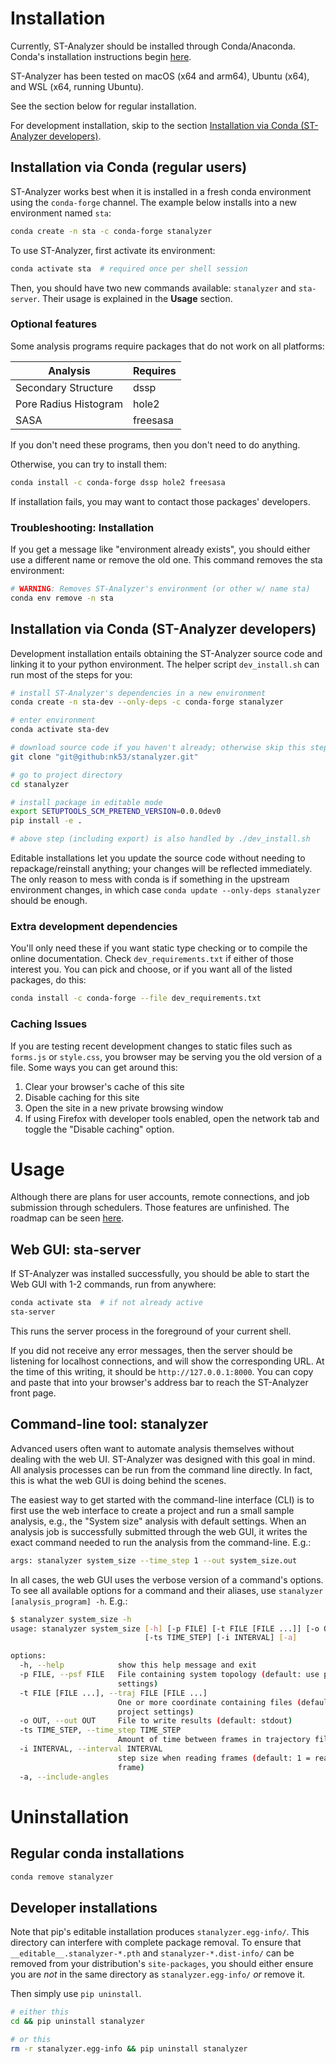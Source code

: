 # Installation

Currently, ST-Analyzer should be installed through Conda/Anaconda. Conda's installation instructions begin [here](https://docs.conda.io/projects/conda/en/latest/user-guide/install/index.html).

ST-Analyzer has been tested on macOS (x64 and arm64), Ubuntu (x64), and WSL (x64, running Ubuntu).

See the section below for regular installation.

For development installation, skip to the section [Installation via Conda (ST-Analyzer developers)](#installation-via-conda-st-analyzer-developers).

## Installation via Conda (regular users)

ST-Analyzer works best when it is installed in a fresh conda environment using the `conda-forge` channel. The example below installs into a new environment named `sta`:

```bash
conda create -n sta -c conda-forge stanalyzer
```

To use ST-Analyzer, first activate its environment:

```bash
conda activate sta  # required once per shell session
```

Then, you should have two new commands available: `stanalyzer` and `sta-server`. Their usage is explained in the __Usage__ section.

### Optional features

Some analysis programs require packages that do not work on all platforms:

| Analysis              | Requires |
|-----------------------|----------|
| Secondary Structure   |   dssp   |
| Pore Radius Histogram |   hole2  |
| SASA                  | freesasa |

If you don't need these programs, then you don't need to do anything.

Otherwise, you can try to install them:

```bash
conda install -c conda-forge dssp hole2 freesasa
```

If installation fails, you may want to contact those packages' developers.

### Troubleshooting: Installation
If you get a message like "environment already exists", you should either use a different name or remove the old one. This command removes the sta environment:

```bash
# WARNING: Removes ST-Analyzer's environment (or other w/ name sta)
conda env remove -n sta
```

## Installation via Conda (ST-Analyzer developers)

Development installation entails obtaining the ST-Analyzer source code and linking it to your python environment. The helper script `dev_install.sh` can run most of the steps for you:

```bash
# install ST-Analyzer's dependencies in a new environment
conda create -n sta-dev --only-deps -c conda-forge stanalyzer

# enter environment
conda activate sta-dev

# download source code if you haven't already; otherwise skip this step
git clone "git@github:nk53/stanalyzer.git"

# go to project directory
cd stanalyzer

# install package in editable mode
export SETUPTOOLS_SCM_PRETEND_VERSION=0.0.0dev0
pip install -e .

# above step (including export) is also handled by ./dev_install.sh
```

Editable installations let you update the source code without needing to repackage/reinstall anything; your changes will be reflected immediately. The only reason to mess with conda is if something in the upstream environment changes, in which case `conda update --only-deps stanalyzer` should be enough.

### Extra development dependencies

You'll only need these if you want static type checking or to compile the online documentation. Check `dev_requirements.txt` if either of those interest you. You can pick and choose, or if you want all of the listed packages, do this:

```bash
conda install -c conda-forge --file dev_requirements.txt
```

### Caching Issues

If you are testing recent development changes to static files such as `forms.js` or `style.css`, you browser may be serving you the old version of a file. Some ways you can get around this:
1. Clear your browser's cache of this site
2. Disable caching for this site
3. Open the site in a new private browsing window
4. If using Firefox with developer tools enabled, open the network tab and toggle the "Disable caching" option.

# Usage

Although there are plans for user accounts, remote connections, and job submission through schedulers. Those features are unfinished. The roadmap can be seen [here](https://charmm-gui.org/?doc=stanalyzer).

## Web GUI: sta-server

If ST-Analyzer was installed successfully, you should be able to start the Web GUI with 1-2 commands, run from anywhere:

```bash
conda activate sta  # if not already active
sta-server
```

This runs the server process in the foreground of your current shell.

If you did not receive any error messages, then the server should be listening for localhost connections, and will show the corresponding URL. At the time of this writing, it should be `http://127.0.0.1:8000`. You can copy and paste that into your browser's address bar to reach the ST-Analyzer front page.

## Command-line tool: stanalyzer

Advanced users often want to automate analysis themselves without dealing with the web UI. ST-Analyzer was designed with this goal in mind. All analysis processes can be run from the command line directly. In fact, this is what the web GUI is doing behind the scenes.

The easiest way to get started with the command-line interface (CLI) is to first use the web interface to create a project and run a small sample analysis, e.g., the "System size" analysis with default settings. When an analysis job is successfully submitted through the web GUI, it writes the exact command needed to run the analysis from the command-line. E.g.:

```bash
args: stanalyzer system_size --time_step 1 --out system_size.out
```

In all cases, the web GUI uses the verbose version of a command's options. To see all available options for a command and their aliases, use `stanalyzer [analysis_program] -h`. E.g.:

```bash
$ stanalyzer system_size -h
usage: stanalyzer system_size [-h] [-p FILE] [-t FILE [FILE ...]] [-o OUT]
                              [-ts TIME_STEP] [-i INTERVAL] [-a]

options:
  -h, --help            show this help message and exit
  -p FILE, --psf FILE   File containing system topology (default: use project
                        settings)
  -t FILE [FILE ...], --traj FILE [FILE ...]
                        One or more coordinate containing files (default: use
                        project settings)
  -o OUT, --out OUT     File to write results (default: stdout)
  -ts TIME_STEP, --time_step TIME_STEP
                        Amount of time between frames in trajectory files
  -i INTERVAL, --interval INTERVAL
                        step size when reading frames (default: 1 = read every
                        frame)
  -a, --include-angles
```

# Uninstallation

## Regular conda installations

```bash
conda remove stanalyzer
```

## Developer installations

Note that pip's editable installation produces `stanalyzer.egg-info/`. This directory can interfere with complete package removal. To ensure that `__editable__.stanalyzer-*.pth` and `stanalyzer-*.dist-info/` can be removed from your distribution's `site-packages`, you should either ensure you are *not* in the same directory as `stanalyzer.egg-info/` *or* remove it.

Then simply use `pip uninstall`.

```bash
# either this
cd && pip uninstall stanalyzer

# or this
rm -r stanalyzer.egg-info && pip uninstall stanalyzer
```
